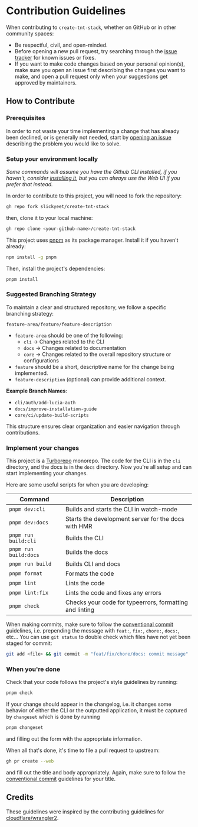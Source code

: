 # Contribution Guidelines

When contributing to `create-tnt-stack`, whether on GitHub or in other community
spaces:

- Be respectful, civil, and open-minded.
- Before opening a new pull request, try searching through the
  [issue tracker](https://github.com/slickyeet/create-tnt-stack/issues) for
  known issues or fixes.
- If you want to make code changes based on your personal opinion(s), make sure
  you open an issue first describing the changes you want to make, and open a
  pull request only when your suggestions get approved by maintainers.

## How to Contribute

### Prerequisites

In order to not waste your time implementing a change that has already been
declined, or is generally not needed, start by
[opening an issue](https://github.com/slickyeet/create-tnt-stack/issues/new/choose)
describing the problem you would like to solve.

### Setup your environment locally

_Some commands will assume you have the Github CLI installed, if you haven't,
consider [installing it](https://github.com/cli/cli#installation), but you can
always use the Web UI if you prefer that instead._

In order to contribute to this project, you will need to fork the repository:

```bash
gh repo fork slickyeet/create-tnt-stack
```

then, clone it to your local machine:

```bash
gh repo clone <your-github-name>/create-tnt-stack
```

This project uses [pnpm](https://pnpm.io) as its package manager. Install it if
you haven't already:

```bash
npm install -g pnpm
```

Then, install the project's dependencies:

```bash
pnpm install
```

### Suggested Branching Strategy

To maintain a clear and structured repository, we follow a specific branching
strategy:

```
feature-area/feature/feature-description
```

- `feature-area` should be one of the following:
  - `cli` → Changes related to the CLI
  - `docs` → Changes related to documentation
  - `core` → Changes related to the overall repository structure or
    configurations
- `feature` should be a short, descriptive name for the change being
  implemented.
- `feature-description` (optional) can provide additional context.

**Example Branch Names**:

- `cli/auth/add-lucia-auth`
- `docs/improve-installation-guide`
- `core/ci/update-build-scripts`

This structure ensures clear organization and easier navigation through
contributions.

### Implement your changes

This project is a [Turborepo](https://turbo.build/) monorepo. The code for the
CLI is in the `cli` directory, and the docs is in the `docs` directory. Now
you're all setup and can start implementing your changes.

Here are some useful scripts for when you are developing:

| Command              | Description                                             |
| -------------------- | ------------------------------------------------------- |
| `pnpm dev:cli`        | Builds and starts the CLI in watch-mode                 |
| `pnpm dev:docs`       | Starts the development server for the docs with HMR     |
| `pnpm run build:cli`  | Builds the CLI                                          |
| `pnpm run build:docs` | Builds the docs                                         |
| `pnpm run build`      | Builds CLI and docs                                     |
| `pnpm format`         | Formats the code                                        |
| `pnpm lint`           | Lints the code                                          |
| `pnpm lint:fix`       | Lints the code and fixes any errors                     |
| `pnpm check`          | Checks your code for typeerrors, formatting and linting |

When making commits, make sure to follow the
[conventional commit](https://www.conventionalcommits.org/en/v1.0.0/)
guidelines, i.e. prepending the message with `feat:`, `fix:`, `chore:`, `docs:`,
etc... You can use `git status` to double check which files have not yet been
staged for commit:

```bash
git add <file> && git commit -m "feat/fix/chore/docs: commit message"
```

### When you're done

Check that your code follows the project's style guidelines by running:

```bash
pnpm check
```

If your change should appear in the changelog, i.e. it changes some behavior of
either the CLI or the outputted application, it must be captured by `changeset`
which is done by running

```bash
pnpm changeset
```

and filling out the form with the appropriate information.

When all that's done, it's time to file a pull request to upstream:

```bash
gh pr create --web
```

and fill out the title and body appropriately. Again, make sure to follow the
[conventional commit](https://www.conventionalcommits.org/en/v1.0.0/) guidelines
for your title.

## Credits

These guidelines were inspired by the contributing guidelines for
[cloudflare/wrangler2](https://github.com/cloudflare/wrangler2/blob/main/CONTRIBUTING.md).
